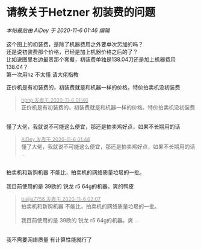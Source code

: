 # 请教关于Hetzner 初装费的问题


<i class="pstatus"> 本帖最后由 AiDey 于 2020-11-6 01:46 编辑 </i><br />
<br />
这个图上的初装费，是除了机器费用之外要单次另加的吗？<br />
还是说初装费那个价格，已经是加上机器价格之后的了？<br />
比如说图里右边最贵那个套餐，初装费单独是138.04刀还是加上机器费用138.04？<br />
第一次用hz 不太懂 请大佬指教<img id="aimg_xUmY5" onclick="zoom(this, this.src, 0, 0, 0)" class="zoom" src="https://sm.ms/image/GRxskWugvZJ7Sr3" onmouseover="img_onmouseoverfunc(this)" onload="thumbImg(this)" border="0" alt="" /><br />
<img id="aimg_PkUUO" onclick="zoom(this, this.src, 0, 0, 0)" class="zoom" src="http://prnt.sc/ve6p6x" onmouseover="img_onmouseoverfunc(this)" onload="thumbImg(this)" border="0" alt="" />

正价机是有初装费的，初装费就是和机器一样的价格。特价拍卖机没初装费

<div class="quote"><blockquote><font size="2"><a href="https://www.hostloc.com/forum.php?mod=redirect&amp;goto=findpost&amp;pid=9409724&amp;ptid=763055" target="_blank"><font color="#999999">npnp 发表于 2020-11-6 01:46</font></a></font><br />
正价机是有初装费的，初装费就是和机器一样的价格。特价拍卖机没初装费</blockquote></div><br />
懂了大佬，我就说不可能这么便宜，那还是拍卖鸡好点，如果不长期用的话

<div class="quote"><blockquote><font size="2"><a href="https://www.hostloc.com/forum.php?mod=redirect&amp;goto=findpost&amp;pid=9409726&amp;ptid=763055" target="_blank"><font color="#999999">AiDey 发表于 2020-11-6 01:48</font></a></font><br />
懂了大佬，我就说不可能这么便宜，那还是拍卖鸡好点，如果不长期用的话 ...</blockquote></div><br />
拍卖机和新购机器 不能比，拍卖机的网络质量垃圾的一批。<br />
<br />
我目前使用的是 39欧的 锐龙 r5 64g的机器。爽的鸭皮

<div class="quote"><blockquote><font size="2"><a href="https://www.hostloc.com/forum.php?mod=redirect&amp;goto=findpost&amp;pid=9409736&amp;ptid=763055" target="_blank"><font color="#999999">baijia7758 发表于 2020-11-6 02:07</font></a></font><br />
拍卖机和新购机器 不能比，拍卖机的网络质量垃圾的一批。<br />
<br />
我目前使用的是 39欧的 锐龙 r5 64g的机器。爽 ...</blockquote></div><br />
我不需要网络质量 有计算性能就行了
